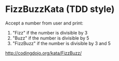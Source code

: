 # FizzBuzzKata (TDD style)

Accept a number from user and print:
1. "Fizz" if the number is divisible by 3
2. "Buzz" if the number is divisible by 5
3. "FizzBuzz" if the number is divisible by 3 and 5

http://codingdojo.org/kata/FizzBuzz/
